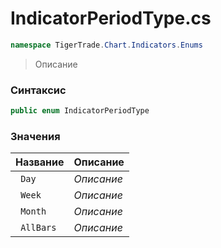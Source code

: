 
# IndicatorPeriodType.cs
```csharp
namespace TigerTrade.Chart.Indicators.Enums
```



> Описание

### Синтаксис
```csharp
public enum IndicatorPeriodType
```


### Значения
| Название | Описание |
| --- | --- |
| ` Day` | *Описание* |
| ` Week` | *Описание* |
| ` Month` | *Описание* |
| ` AllBars` | *Описание* |



